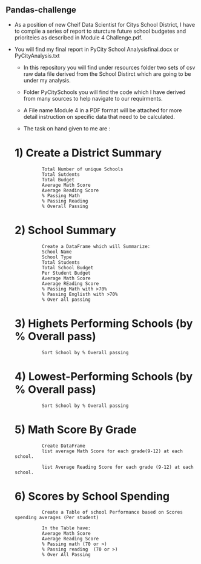 ## Pandas-challenge
- As a position of new Cheif Data Scientist for Citys School District, I have to complie a series of report to sturcture future school budgetes and prioriteies as described in Module 4 Challenge.pdf.
- You will find my final report in PyCity School Analysisfinal.docx  or PyCityAnalysis.txt



   * In this repository you will find under resources folder two sets of csv raw data file derived from the School Distirct which are going to be under my analysis.
   * Folder PyCitySchools you will find the code which I have derived from many sources to help navigate to our requirments.
   * A File name Module 4 in a PDF format will be attached for more detail instruction on specific data that need to be calculated. 

    * The task on hand given to me are :

     # 1) Create a District Summary
                Total Number of unique Schools
                Total Sutdents
                Total Budget
                Average Math Score
                Average Reading Score
                % Passing Math 
                % Passing Reading 
                % Overall Passing

    # 2) School Summary
                Create a DataFrame which will Summarize:
                School Name
                School Type
                Total Students
                Total School Budget
                Per Student Budget
                Average Math Score
                Average REading Score
                % Passing Math with >70%
                % Passing Englisth with >70%
                % Over all passing

     # 3) Highets Performing Schools (by % Overall pass)  
                Sort School by % Overall passing

    # 4) Lowest-Performing Schools (by % Overall pass)
                Sort School by % Overall passing

     # 5) Math Score By Grade
                Create DataFrame
                list average Math Score for each grade(9-12) at each school.

                list Average Reading Score for each grade (9-12) at each school.

    # 6) Scores by School Spending 

                Create a Table of school Performance based on Scores spending averages (Per student)

                In the Table have:
                Average Math Score
                Average Reading Score
                % Passing math (70 or >)
                % Passing reading  (70 or >)
                % Over All Passing 


    

    
                
